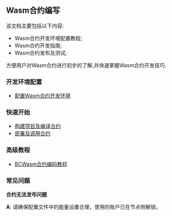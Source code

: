 ## Wasm合约编写
该文档主要包括以下内容:
  * Wasm合约开发环境配置教程;
  * Wasm合约开发指南;
  * Wasm合约发布及测试;

方便用户对Wasm合约进行初步的了解,并快速掌握Wasm合约开发技巧.

### 开发环境配置

* [配置Wasm合约开发环境](zh-cn/WASMContract/[Chinese-Simplified]-合约教程.md#_1-配置Wasm合约开发环境)

### 快速开始

* [构建项目及编译合约](zh-cn/WASMContract/[Chinese-Simplified]-合约教程.md#_2-%E6%9E%84%E5%BB%BA%E9%A1%B9%E7%9B%AE%E5%8F%8A%E7%BC%96%E8%AF%91%E5%90%88%E7%BA%A6)
* [部署及调用合约](zh-cn/WASMContract/[Chinese-Simplified]-合约教程.md#_3-%E9%83%A8%E7%BD%B2%E5%8F%8A%E8%B0%83%E7%94%A8%E5%90%88%E7%BA%A6)

### 高级教程

* [BCWasm合约编码教程](zh-cn/WASMContract/[Chinese-Simplified]-合约教程.md#_5-bcwasm%E5%90%88%E7%BA%A6%E7%BC%96%E7%A0%81%E6%95%99%E7%A8%8B)

### 常见问题

**合约无法发布问题**

**A**: 请确保配置文件中的能量设置合理，使用的账户已在节点侧解锁。


